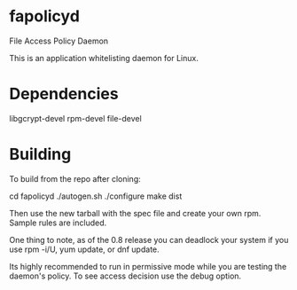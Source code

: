 # fapolicyd
File Access Policy Daemon

This is an application whitelisting daemon for Linux.

# Dependencies
libgcrypt-devel
rpm-devel
file-devel

# Building
To build from the repo after cloning:

cd fapolicyd
./autogen.sh
./configure
make dist

Then use the new tarball with the spec file and create your own rpm.
Sample rules are included.

One thing to note, as of the 0.8 release you can deadlock your system
if you use rpm -i/U, yum update, or dnf update.

Its highly recommended to run in permissive mode while you are testing the
daemon's policy. To see access decision use the debug option.
